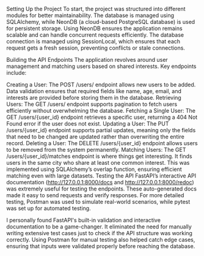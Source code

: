 Setting Up the Project
To start, the project was structured into different modules for better maintainability. The database is managed using SQLAlchemy, while NeonDB (a cloud-based PostgreSQL database) is used for persistent storage. Using NeonDB ensures the application remains scalable and can handle concurrent requests efficiently. The database connection is managed using SessionLocal, which ensures that each request gets a fresh session, preventing conflicts or stale connections.

Building the API Endpoints
The application revolves around user management and matching users based on shared interests. Key endpoints include:

Creating a User: The POST /users/ endpoint allows new users to be added. Data validation ensures that required fields like name, age, email, and interests are provided before storing them in the database.
Retrieving Users: The GET /users/ endpoint supports pagination to fetch users efficiently without overwhelming the database.
Fetching a Single User: The GET /users/{user_id} endpoint retrieves a specific user, returning a 404 Not Found error if the user does not exist.
Updating a User: The PUT /users/{user_id} endpoint supports partial updates, meaning only the fields that need to be changed are updated rather than overwriting the entire record.
Deleting a User: The DELETE /users/{user_id} endpoint allows users to be removed from the system permanently.
Matching Users: The GET /users/{user_id}/matches endpoint is where things get interesting. It finds users in the same city who share at least one common interest. This was implemented using SQLAlchemy’s overlap function, ensuring efficient matching even with large datasets.
Testing the API
FastAPI’s interactive API documentation (http://127.0.0.1:8000/docs and http://127.0.0.1:8000/redoc) was extremely useful for testing the endpoints. These auto-generated docs made it easy to send requests and verify responses. For more detailed testing, Postman was used to simulate real-world scenarios, while pytest was set up for automated testing.

I personally found FastAPI's built-in validation and interactive documentation to be a game-changer. It eliminated the need for manually writing extensive test cases just to check if the API structure was working correctly. Using Postman for manual testing also helped catch edge cases, ensuring that inputs were validated properly before reaching the database.